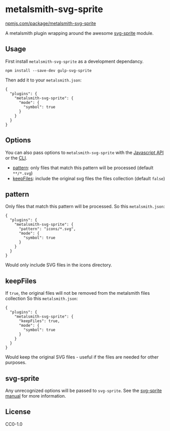 metalsmith-svg-sprite
=====================
[npmjs.com/package/metalsmith-svg-sprite](https://www.npmjs.com/package/metalsmith-svg-sprite)

A metalsmith plugin wrapping around the awesome [svg-sprite](https://github.com/jkphl/svg-sprite) module.

Usage
-----

First install `metalsmith-svg-sprite` as a development dependancy.

```
npm install --save-dev gulp-svg-sprite
```

Then add it to your `metalsmith.json`:

```
{
  "plugins": {
    "metalsmith-svg-sprite": {
      "mode": {
        "symbol": true
      }
    }
  }
}
```

Options
-------

You can also pass options to `metalsmith-svg-sprite` with the [Javascript API](https://github.com/segmentio/metalsmith#api) or the [CLI](https://github.com/segmentio/metalsmith#cli).

- [pattern](#pattern): only files that match this pattern will be processed (default `**/*.svg`)
- [keepFiles](#keepFiles): include the original svg files the files collection (default `false`)

pattern
-------
Only files that match this pattern will be processed. So this `metalsmith.json`:

```
{
  "plugins": {
    "metalsmith-svg-sprite": {
      "pattern": "icons/*.svg",
      "mode": {
        "symbol": true
      }
    }
  }
}
```
Would only include SVG files in the icons directory.

keepFiles
-------
If `true`, the original files will not be removed from the metalsmith files collection So this `metalsmith.json`:

```
{
  "plugins": {
    "metalsmith-svg-sprite": {
      "keepFiles": true,
      "mode": {
        "symbol": true
      }
    }
  }
}
```

Would keep the original SVG files - useful if the files are needed for other purposes.

svg-sprite
----------

Any unrecognized options will be passed to `svg-sprite`. See the [svg-sprite manual](https://github.com/jkphl/svg-sprite) for more information.

License
-------
CC0-1.0